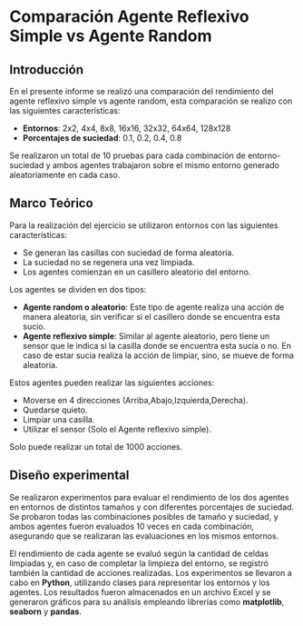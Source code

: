 # Comparación Agente Reflexivo Simple vs Agente Random
## Introducción 
En el presente informe se realizó una comparación del rendimiento del agente reflexivo simple vs agente random, esta comparación se realizo con las siguientes características:
- **Entornos**: 2x2, 4x4, 8x8, 16x16, 32x32, 64x64, 128x128
- **Porcentajes de suciedad**: 0.1, 0.2, 0.4, 0.8

Se realizaron un total de 10 pruebas para cada combinación de entorno-suciedad y ambos agentes trabajaron sobre el mismo entorno generado aleatoriamente en cada caso.

## Marco Teórico
Para la realización del ejercicio se utilizaron entornos con las siguientes características:
- Se generan las casillas con suciedad de forma aleatoria.
- La suciedad no se regenera una vez limpiada.
- Los agentes comienzan en un casillero aleatorio del entorno.

Los agentes se dividen en dos tipos:
- **Agente random o aleatorio**: Este tipo de agente realiza una acción de manera aleatoria, sin verificar si el casillero donde se encuentra esta sucio.
- **Agente reflexivo simple**: Similar al agente aleatorio, pero tiene un sensor que le indica si la casilla donde se encuentra esta sucia o no. En caso de estar sucia realiza la acción de limpiar, sino, se mueve de forma aleatoria.

Estos agentes pueden realizar las siguientes acciones:
- Moverse en 4 direcciones (Arriba,Abajo,Izquierda,Derecha).
- Quedarse quieto.
- Limpiar una casilla.
- Utilizar el sensor (Solo el Agente reflexivo simple).

Solo puede realizar un total de 1000 acciones.

## Diseño experimental

Se realizaron experimentos para evaluar el rendimiento de los dos agentes en entornos de distintos tamaños  y con diferentes porcentajes de suciedad. Se probaron todas las combinaciones posibles de tamaño y suciedad, y ambos agentes fueron evaluados 10 veces en cada combinación, asegurando que se realizaran las evaluaciones en los mismos entornos.

El rendimiento de cada agente se evaluó según la cantidad de celdas limpiadas y, en caso de completar la limpieza del entorno, se registró también la cantidad de acciones realizadas. Los experimentos se llevaron a cabo en **Python**, utilizando clases para representar los entornos y los agentes. Los resultados fueron almacenados en un archivo Excel y se generaron gráficos para su análisis empleando librerías como **matplotlib**, **seaborn** y **pandas**.


